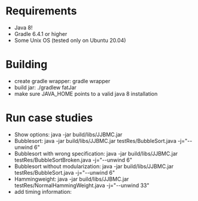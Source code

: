 # Requirements
- Java 8!
- Gradle 6.4.1 or higher
- Some Unix OS (tested only on Ubuntu 20.04)

# Building
- create gradle wrapper: gradle wrapper
- build jar: ./gradlew fatJar
- make sure JAVA_HOME points to a valid java 8 installation

# Run case studies
- Show options: java -jar build/libs/JJBMC.jar
- Bubblesort: java -jar build/libs/JJBMC.jar testRes/BubbleSort.java -j="--unwind 6"
- Bubblesort with wrong specification: java -jar build/libs/JJBMC.jar testRes/BubbleSortBroken.java -j="--unwind 6"
- Bubblesort without modularization: java -jar build/libs/JJBMC.jar testRes/BubbleSort.java -j="--unwind 6"
- Hammingweight: java -jar build/libs/JJBMC.jar testRes/NormalHammingWeight.java -j="--unwind 33"
- add timing information: 
